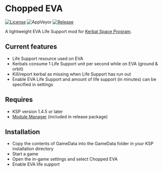 # Chopped EVA
[![License][license_badge]](https://raw.githubusercontent.com/Mekhlin/ChoppedEVA/master/LICENSE)
![AppVeyor][appveyor_badge]
[![Release][release_badge]](https://github.com/Mekhlin/ChoppedEVA/releases)

A lightweight EVA Life Support mod for [Kerbal Space Program](https://www.kerbalspaceprogram.com).

Current features
----------------------------
* Life Support resource used on EVA
* Kerbals consume 1 Life Support unit per second while on EVA (ground & orbit)
* Kill/report kerbal as missing when Life Support has run out
* Enable EVA Life Support and amount of life support (in minutes) can be specified in settings

Requires
----------------------------
* KSP version 1.4.5 or later
* [Module Manager](https://github.com/sarbian/ModuleManager/releases) (included in release package)

Installation
----------------------------
* Copy the contents of GameData into the GameData folder in your KSP installation directory
* Start a game
* Open the in-game settings and select Chopped EVA
* Enable EVA life support


[license_badge]: https://img.shields.io/github/license/Mekhlin/ChoppedEVA.svg
[appveyor_badge]: https://img.shields.io/appveyor/ci/TangChr/choppedeva.svg?logo=appveyor&logoColor=white
[release_badge]: https://img.shields.io/github/release/Mekhlin/ChoppedEVA.svg?logo=github